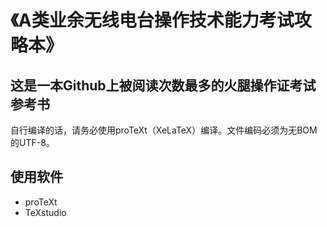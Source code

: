 # 《A类业余无线电台操作技术能力考试攻略本》

## 这是一本Github上被阅读次数最多的火腿操作证考试参考书

自行编译的话，请务必使用proTeXt（XeLaTeX）编译。文件编码必须为无BOM的UTF-8。

## 使用软件

* proTeXt
* TeXstudio
